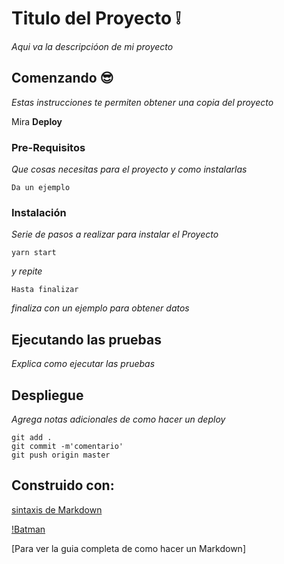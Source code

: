 # Titulo del Proyecto ❕

<!--con guion bajo nos hace cursiva-->
_Aqui va la descripcióon de mi proyecto_ 

## Comenzando 😎
_Estas instrucciones te permiten obtener una copia del proyecto_

<!--** ** te pone la letra en negrita-->
Mira **Deploy**

### Pre-Requisitos
_Que cosas necesitas para el proyecto y como instalarlas_

<!--recuadro gris-->

```
Da un ejemplo

```
### Instalación

_Serie de pasos a realizar para instalar el Proyecto_

```
yarn start

```

_y repite_

```
Hasta finalizar

```

_finaliza con un ejemplo para obtener datos_

## Ejecutando las pruebas

_Explica como ejecutar las pruebas_

## Despliegue

_Agrega notas adicionales de como hacer un deploy_

```
git add .
git commit -m'comentario'
git push origin master

```

## Construido con:
<!--Se agregan links con [link](URL)-->

[sintaxis de Markdown](https://markdown.es/sintaxis-markdown/)

<!--Se suben imagenes con [!Batman](./Ruta)-->

[!Batman](./imagen.jpg)

[Para ver la guia completa de como hacer un Markdown]
